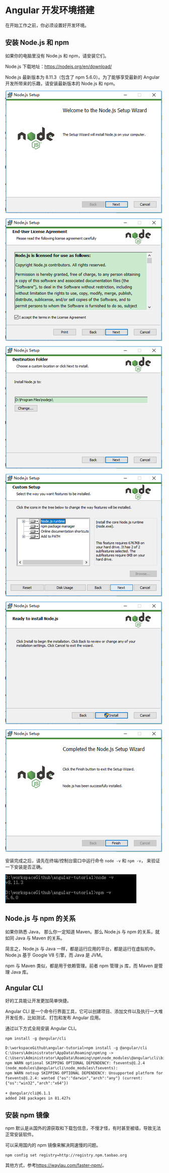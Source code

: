 # Angular 开发环境搭建

在开始工作之前，你必须设置好开发环境。

## 安装 Node.js 和 npm


如果你的电脑里没有 Node.js 和 npm，请安装它们。

Node.js 下载地址：<https://nodejs.org/en/download/> 


Node.js 最新版本为 8.11.3（包含了 npm 5.6.0）。为了能够享受最新的 Angular 开发所带来的乐趣，请安装最新版本的 Node.js 和 npm。


![](../images/ide/ide-node-01.png)

![](../images/ide/ide-node-02.png)



![](../images/ide/ide-node-03.png)

![](../images/ide/ide-node-04.png)

![](../images/ide/ide-node-05.png)

![](../images/ide/ide-node-06.png)


安装完成之后，请先在终端/控制台窗口中运行命令 `node -v` 和 `npm -v`， 来验证一下安装是否正确。


![](../images/ide/ide-node-07.png)


## Node.js 与 npm 的关系

如果你熟悉 Java， 那么你一定知道 Maven。那么 Node.js 与 npm 的关系，就如同 Java 与 Maven 的关系。

简言之，Node.js 与 Java 一样，都是运行应用的平台，都是运行在虚拟机中。Node.js 基于 Google V8 引擎，而 Java 是 JVM。

npm 与 Maven 类似，都是用于依赖管理。前者 npm 管理 js 库，而 Maven 是管理 Java 库。

## Angular CLI

好的工具能让开发更加简单快捷。

Angular CLI 是一个命令行界面工具，它可以创建项目、添加文件以及执行一大堆开发任务，比如测试、打包和发布 Angular 应用。

通过以下方式全局安装 Angular CLI。

```
npm install -g @angular/cli
```

```
D:\workspaceGithub\angular-tutorial>npm install -g @angular/cli
C:\Users\Administrator\AppData\Roaming\npm\ng -> C:\Users\Administrator\AppData\Roaming\npm\node_modules\@angular\cli\bin\ng
npm WARN optional SKIPPING OPTIONAL DEPENDENCY: fsevents@1.2.4 (node_modules\@angular\cli\node_modules\fsevents):
npm WARN notsup SKIPPING OPTIONAL DEPENDENCY: Unsupported platform for fsevents@1.2.4: wanted {"os":"darwin","arch":"any"} (current: {"os":"win32","arch":"x64"})

+ @angular/cli@6.1.1
added 248 packages in 81.427s
```

## 安装 npm 镜像

npm 默认是从国外的源获取和下载包信息，不慢才怪，有时甚至被墙，导致无法正常安装软件。

可以采用国内的 npm 镜像来解决网速慢的问题。

```
npm config set registry=http://registry.npm.taobao.org
```

其他方式，参考<https://waylau.com/faster-npm/>。